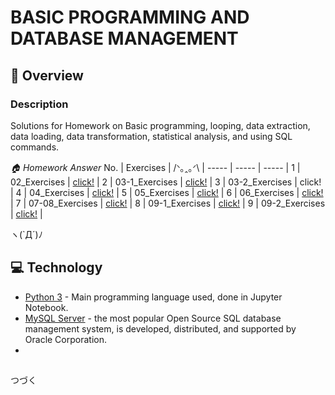 # BASIC PROGRAMMING AND DATABASE MANAGEMENT

## 📖 Overview
### Description
Solutions for Homework on Basic programming, looping, data extraction, data loading, data transformation, statistical analysis, and using SQL commands.

*🏠 Homework Answer*
No. | Exercises | /ᐠ｡ꞈ｡ᐟ\ |
----- | ----- | ----- |
1 | 02_Exercises | [click!](https://github.com/DeepVader/DADS4002/blob/main/Ex02.ipynb) |
2 | 03-1_Exercises | [click!](https://github.com/DeepVader/DADS4002/blob/main/Ex03_1.ipynb) |
3 | 03-2_Exercises | click! |
4 | 04_Exercises | [click!](https://github.com/DeepVader/DADS4002/blob/main/Ex04.ipynb) |
5 | 05_Exercises | [click!](https://github.com/DeepVader/DADS4002/blob/main/Ex05.ipynb) |
6 | 06_Exercises | [click!](https://github.com/DeepVader/DADS4002/blob/main/Ex06.ipynb) |
7 | 07-08_Exercises | [click!](https://github.com/DeepVader/DADS4002/blob/main/Ex07_08.ipynb) |
8 | 09-1_Exercises | [click!](https://github.com/DeepVader/DADS4002/blob/main/Ex09_1.ipynb) |
9 | 09-2_Exercises | [click!](https://github.com/DeepVader/DADS4002/blob/main/Ex09_2.ipynb) |

ヽ(`Д´)ﾉ

## 💻 Technology

+ [Python 3](http://www.python.org/) - Main programming language used, done in Jupyter Notebook.
+ [MySQL Server](https://dev.mysql.com/) - the most popular Open Source SQL database management system, is developed, distributed, and supported by Oracle Corporation.
+ []()

##
つづく
